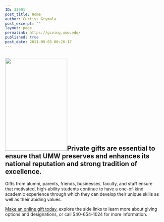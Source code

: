 ```yaml
---
ID: 33991
post_title: Home
author: Curtiss Grymala
post_excerpt: ""
layout: page
permalink: https://giving.umw.edu/
published: true
post_date: 2011-09-03 00:26:17
---
```

<h2><img class="wp-image-47346 size-medium alignleft" src="http://giving.umw.edu/wp-content/uploads/2011/09/labB01-200x300.jpg" alt="" width="200" height="300" />Private gifts are essential to ensure that UMW preserves and enhances its national reputation and strong tradition of excellence.</h2>
Gifts from alumni, parents, friends, businesses, faculty, and staff ensure that motivated, high-ability students continue to have a one-of-kind academic experience through which they can develop their unique skills as well as their abiding values.

<a href="https://securelb.imodules.com/s/1588/rd17/interior.aspx?sid=1588&amp;gid=1&amp;pgid=1712&amp;cid=3848" target="_blank" rel="noopener">Make an online gift today</a>, explore the side links to learn more about giving options and designations, or call 540-654-1024 for more information.